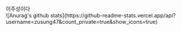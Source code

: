 <p>이주성이다
<br>
![Anurag's github stats](https://github-readme-stats.vercel.app/api?username=zusung47&count_private=true&show_icons=true)

<br>
  <!--<a href="https://github.com/anuraghazra/github-readme-stats">
    <img align="center" src="https://github-readme-stats.vercel.app/api?username=zusung47&show_icons=true&count_private=true" />



Here are some ideas to get you started:

- 🔭 I’m currently working on ...
- 🌱 I’m currently learning ...
- 👯 I’m looking to collaborate on ...
- 🤔 I’m looking for help with ...
- 💬 Ask me about ...
- 📫 How to reach me: ...
- 😄 Pronouns: ...
- ⚡ Fun fact: ...
-->

